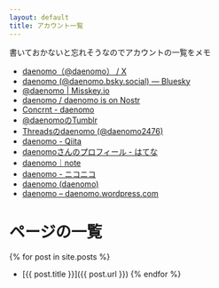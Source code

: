 ```yaml
---
layout: default
title: アカウント一覧
---
```

書いておかないと忘れそうなのでアカウントの一覧をメモ

* [daenomo（@daenomo） / X](https://x.com/daenomo)
* [daenomo (@daenomo.bsky.social) — Bluesky](https://bsky.app/profile/daenomo.bsky.social)
* [@daenomo \| Misskey.io](https://misskey.io/@daenomo)
* [daenomo / daenomo is on Nostr](https://njump.me/npub1phv7l77nhfhnf6enmfwfelwpjmzhfj394t0g3uenuzc7gw3gkv5qq4j44a)
* [Concrnt - daenomo](https://concrnt.world/entity/con1tgmkxzcc6usmq9xu8zv0rud2675a87uludh9mx)
* [@daenomoのTumblr](https://www.tumblr.com/daenomo)
* [Threadsのdaenomo (@daenomo2476)](https://www.threads.net/@daenomo2476)
* [daenomo - Qiita](https://qiita.com/daenomo)
* [daenomoさんのプロフィール - はてな](https://profile.hatena.ne.jp/daenomo/)
* [daenomo｜note](https://note.com/daenomo)
* [daenomo - ニコニコ](https://www.nicovideo.jp/user/22580960)
* [daenomo (daenomo)](https://github.com/daenomo)
* [daenomo – daenomo.wordpress.com](https://daenomo.wordpress.com/)
 
# ページの一覧

{% for post in site.posts %}
- [{{ post.title }}]({{ post.url }})
{% endfor %}
